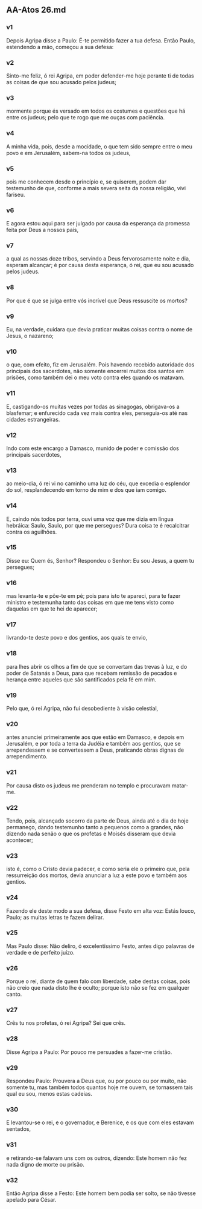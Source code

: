 ## AA-Atos 26.md
### v1
 Depois Agripa disse a Paulo: É-te permitido fazer a tua defesa. Então Paulo, estendendo a mão, começou a sua defesa:
### v2
 Sinto-me feliz, ó rei Agripa, em poder defender-me hoje perante ti de todas as coisas de que sou acusado pelos judeus;
### v3
 mormente porque és versado em todos os costumes e questões que há entre os judeus; pelo que te rogo que me ouças com paciência.
### v4
 A minha vida, pois, desde a mocidade, o que tem sido sempre entre o meu povo e em Jerusalém, sabem-na todos os judeus,
### v5
 pois me conhecem desde o princípio e, se quiserem, podem dar testemunho de que, conforme a mais severa seita da nossa religião, vivi fariseu.
### v6
 E agora estou aqui para ser julgado por causa da esperança da promessa feita por Deus a nossos pais,
### v7
 a qual as nossas doze tribos, servindo a Deus fervorosamente noite e dia, esperam alcançar; é por causa desta esperança, ó rei, que eu sou acusado pelos judeus.
### v8
 Por que é que se julga entre vós incrível que Deus ressuscite os mortos?
### v9
 Eu, na verdade, cuidara que devia praticar muitas coisas contra o nome de Jesus, o nazareno;
### v10
 o que, com efeito, fiz em Jerusalém. Pois havendo recebido autoridade dos principais dos sacerdotes, não somente encerrei muitos dos santos em prisões, como também dei o meu voto contra eles quando os matavam.
### v11
 E, castigando-os muitas vezes por todas as sinagogas, obrigava-os a blasfemar; e enfurecido cada vez mais contra eles, perseguia-os até nas cidades estrangeiras.
### v12
 Indo com este encargo a Damasco, munido de poder e comissão dos principais sacerdotes,
### v13
 ao meio-dia, ó rei vi no caminho uma luz do céu, que excedia o esplendor do sol, resplandecendo em torno de mim e dos que iam comigo.
### v14
 E, caindo nós todos por terra, ouvi uma voz que me dizia em língua hebráica: Saulo, Saulo, por que me persegues? Dura coisa te é recalcitrar contra os aguilhões.
### v15
 Disse eu: Quem és, Senhor? Respondeu o Senhor: Eu sou Jesus, a quem tu persegues;
### v16
 mas levanta-te e põe-te em pé; pois para isto te apareci, para te fazer ministro e testemunha tanto das coisas em que me tens visto como daquelas em que te hei de aparecer;
### v17
 livrando-te deste povo e dos gentios, aos quais te envio,
### v18
 para lhes abrir os olhos a fim de que se convertam das trevas à luz, e do poder de Satanás a Deus, para que recebam remissão de pecados e herança entre aqueles que são santificados pela fé em mim.
### v19
 Pelo que, ó rei Agripa, não fui desobediente à visão celestial,
### v20
 antes anunciei primeiramente aos que estão em Damasco, e depois em Jerusalém, e por toda a terra da Judéia e também aos gentios, que se arrependessem e se convertessem a Deus, praticando obras dignas de arrependimento.
### v21
 Por causa disto os judeus me prenderam no templo e procuravam matar-me.
### v22
 Tendo, pois, alcançado socorro da parte de Deus, ainda até o dia de hoje permaneço, dando testemunho tanto a pequenos como a grandes, não dizendo nada senão o que os profetas e Moisés disseram que devia acontecer;
### v23
 isto é, como o Cristo devia padecer, e como seria ele o primeiro que, pela ressurreição dos mortos, devia anunciar a luz a este povo e também aos gentios.
### v24
 Fazendo ele deste modo a sua defesa, disse Festo em alta voz: Estás louco, Paulo; as muitas letras te fazem delirar.
### v25
 Mas Paulo disse: Não deliro, ó excelentíssimo Festo, antes digo palavras de verdade e de perfeito juízo.
### v26
 Porque o rei, diante de quem falo com liberdade, sabe destas coisas, pois não creio que nada disto lhe é oculto; porque isto não se fez em qualquer canto.
### v27
 Crês tu nos profetas, ó rei Agripa? Sei que crês.
### v28
 Disse Agripa a Paulo: Por pouco me persuades a fazer-me cristão.
### v29
 Respondeu Paulo: Prouvera a Deus que, ou por pouco ou por muito, não somente tu, mas também todos quantos hoje me ouvem, se tornassem tais qual eu sou, menos estas cadeias.
### v30
 E levantou-se o rei, e o governador, e Berenice, e os que com eles estavam sentados,
### v31
 e retirando-se falavam uns com os outros, dizendo: Este homem não fez nada digno de morte ou prisão.
### v32
 Então Agripa disse a Festo: Este homem bem podia ser solto, se não tivesse apelado para César.
